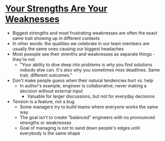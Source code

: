 # [Your Strengths Are Your Weaknesses](https://terriblesoftware.org/2025/03/31/your-strengths-are-your-weaknesses/)

* Biggest strengths and most frustrating weaknesses are often the exact same trait showing up in different contexts
* In other words: the qualities we celebrate in our team members are usually the same ones causing our biggest headaches
* Most poeople see their strenths and weaknesses as separate things - they're not
  * "Your ability to dive deep into problems is why you find solutions nobody else can. It's also why you sometimes miss deadlines. Same trait, different outcomes."
* Don't make people guess when their natural tendencies hurt vs. help
  * In author's example, engineer is collaborative, never making a decision without external input
    * Valuable for larger discussions, but not for everyday decisions
* Tension is a feature, not a bug
  * Some managers try to build teams where everyone works the same way
  * The goal isn't to create "balanced" engineers with no pronounced strengths or weaknesses
  * Goal of managing is not to sand down people's edges until everybody is the same shape
